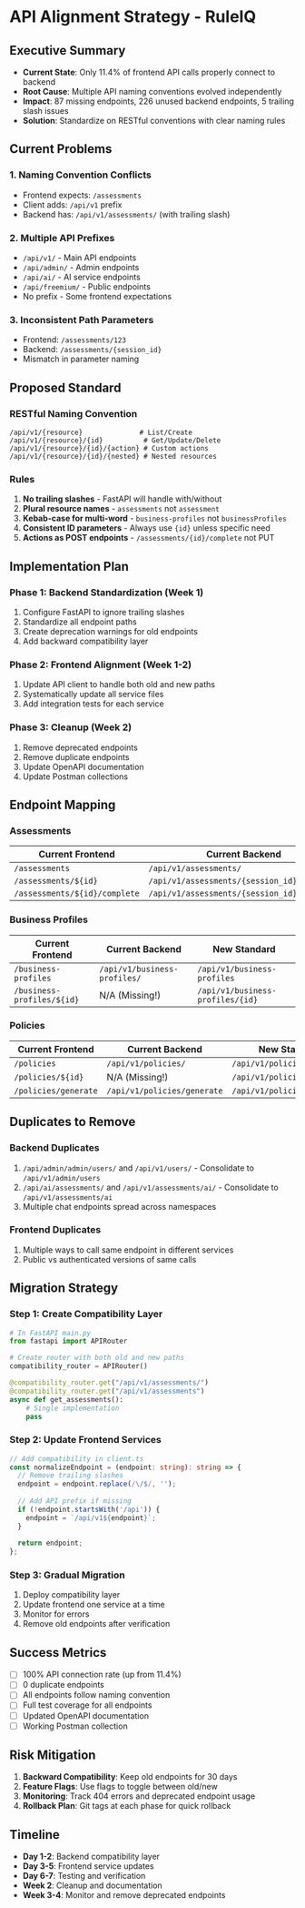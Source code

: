 # API Alignment Strategy - RuleIQ

## Executive Summary
- **Current State**: Only 11.4% of frontend API calls properly connect to backend
- **Root Cause**: Multiple API naming conventions evolved independently
- **Impact**: 87 missing endpoints, 226 unused backend endpoints, 5 trailing slash issues
- **Solution**: Standardize on RESTful conventions with clear naming rules

## Current Problems

### 1. Naming Convention Conflicts
- Frontend expects: `/assessments`
- Client adds: `/api/v1` prefix
- Backend has: `/api/v1/assessments/` (with trailing slash)

### 2. Multiple API Prefixes
- `/api/v1/` - Main API endpoints
- `/api/admin/` - Admin endpoints
- `/api/ai/` - AI service endpoints
- `/api/freemium/` - Public endpoints
- No prefix - Some frontend expectations

### 3. Inconsistent Path Parameters
- Frontend: `/assessments/123`
- Backend: `/assessments/{session_id}`
- Mismatch in parameter naming

## Proposed Standard

### RESTful Naming Convention
```
/api/v1/{resource}              # List/Create
/api/v1/{resource}/{id}          # Get/Update/Delete
/api/v1/{resource}/{id}/{action} # Custom actions
/api/v1/{resource}/{id}/{nested} # Nested resources
```

### Rules
1. **No trailing slashes** - FastAPI will handle with/without
2. **Plural resource names** - `assessments` not `assessment`
3. **Kebab-case for multi-word** - `business-profiles` not `businessProfiles`
4. **Consistent ID parameters** - Always use `{id}` unless specific need
5. **Actions as POST endpoints** - `/assessments/{id}/complete` not PUT

## Implementation Plan

### Phase 1: Backend Standardization (Week 1)
1. Configure FastAPI to ignore trailing slashes
2. Standardize all endpoint paths
3. Create deprecation warnings for old endpoints
4. Add backward compatibility layer

### Phase 2: Frontend Alignment (Week 1-2)
1. Update API client to handle both old and new paths
2. Systematically update all service files
3. Add integration tests for each service

### Phase 3: Cleanup (Week 2)
1. Remove deprecated endpoints
2. Remove duplicate endpoints
3. Update OpenAPI documentation
4. Update Postman collections

## Endpoint Mapping

### Assessments
| Current Frontend | Current Backend | New Standard |
|-----------------|-----------------|--------------|
| `/assessments` | `/api/v1/assessments/` | `/api/v1/assessments` |
| `/assessments/${id}` | `/api/v1/assessments/{session_id}` | `/api/v1/assessments/{id}` |
| `/assessments/${id}/complete` | `/api/v1/assessments/{session_id}/complete` | `/api/v1/assessments/{id}/complete` |

### Business Profiles
| Current Frontend | Current Backend | New Standard |
|-----------------|-----------------|--------------|
| `/business-profiles` | `/api/v1/business-profiles/` | `/api/v1/business-profiles` |
| `/business-profiles/${id}` | N/A (Missing!) | `/api/v1/business-profiles/{id}` |

### Policies
| Current Frontend | Current Backend | New Standard |
|-----------------|-----------------|--------------|
| `/policies` | `/api/v1/policies/` | `/api/v1/policies` |
| `/policies/${id}` | N/A (Missing!) | `/api/v1/policies/{id}` |
| `/policies/generate` | `/api/v1/policies/generate` | `/api/v1/policies/generate` |

## Duplicates to Remove

### Backend Duplicates
1. `/api/admin/admin/users/` and `/api/v1/users/` - Consolidate to `/api/v1/admin/users`
2. `/api/ai/assessments/` and `/api/v1/assessments/ai/` - Consolidate to `/api/v1/assessments/ai`
3. Multiple chat endpoints spread across namespaces

### Frontend Duplicates
1. Multiple ways to call same endpoint in different services
2. Public vs authenticated versions of same calls

## Migration Strategy

### Step 1: Create Compatibility Layer
```python
# In FastAPI main.py
from fastapi import APIRouter

# Create router with both old and new paths
compatibility_router = APIRouter()

@compatibility_router.get("/api/v1/assessments/")
@compatibility_router.get("/api/v1/assessments")
async def get_assessments():
    # Single implementation
    pass
```

### Step 2: Update Frontend Services
```typescript
// Add compatibility in client.ts
const normalizeEndpoint = (endpoint: string): string => {
  // Remove trailing slashes
  endpoint = endpoint.replace(/\/$/, '');
  
  // Add API prefix if missing
  if (!endpoint.startsWith('/api')) {
    endpoint = `/api/v1${endpoint}`;
  }
  
  return endpoint;
};
```

### Step 3: Gradual Migration
1. Deploy compatibility layer
2. Update frontend one service at a time
3. Monitor for errors
4. Remove old endpoints after verification

## Success Metrics
- [ ] 100% API connection rate (up from 11.4%)
- [ ] 0 duplicate endpoints
- [ ] All endpoints follow naming convention
- [ ] Full test coverage for all endpoints
- [ ] Updated OpenAPI documentation
- [ ] Working Postman collection

## Risk Mitigation
1. **Backward Compatibility**: Keep old endpoints for 30 days
2. **Feature Flags**: Use flags to toggle between old/new
3. **Monitoring**: Track 404 errors and deprecated endpoint usage
4. **Rollback Plan**: Git tags at each phase for quick rollback

## Timeline
- **Day 1-2**: Backend compatibility layer
- **Day 3-5**: Frontend service updates
- **Day 6-7**: Testing and verification
- **Week 2**: Cleanup and documentation
- **Week 3-4**: Monitor and remove deprecated endpoints